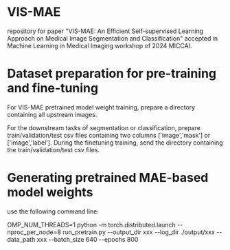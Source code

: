 # VIS-MAE
repository for paper "VIS-MAE: An Efficient Self-supervised Learning Approach on Medical Image Segmentation and Classification" accepted in Machine Learning in Medical Imaging workshop of 2024 MICCAI.

# Dataset preparation for pre-training and fine-tuning
For VIS-MAE pretrained model weight training, prepare a directory containing all upstream images.

For the downstream tasks of segmentation or classification, prepare train/validation/test csv files containing two columns ['image','mask'] or ['image','label']. During the finetuning training, send the directory containing the train/validation/test csv files.  
# Generating pretrained MAE-based model weights

use the following command line:

OMP_NUM_THREADS=1 python -m torch.distributed.launch --nproc_per_node=8 run_pretrain.py --output_dir xxx --log_dir ./output/xxx --data_path xxx --batch_size 640 --epochs 800
